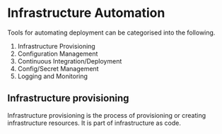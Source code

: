 # Infrastructure Automation

Tools for automating deployment can be categorised into the following.

1. Infrastructure Provisioning
1. Configuration Management
1. Continuous Integration/Deployment
1. Config/Secret Management
1. Logging and Monitoring

## Infrastructure provisioning

Infrastructure provisioning is the process of provisioning or creating infrastructure resources. It is part of infrastructure as code.
